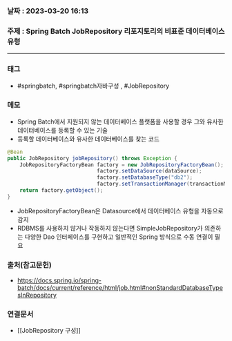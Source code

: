 ### 날짜 : 2023-03-20 16:13
### 주제 : Spring Batch JobRepository 리포지토리의 비표준 데이터베이스 유형
---
### 태그
* #springbatch, #springbatch자바구성 , #JobRepository

### 메모
* Spring Batch에서 지원되지 않는 데이터베이스 플랫폼을 사용할 경우 그와 유사한 데이터베이스를 등록할 수 있는 기술
* 등록할 데이터베이스와 유사한 데이터베이스를 찾는 코드
```java
@Bean 
public JobRepository jobRepository() throws Exception { 
	JobRepositoryFactoryBean factory = new JobRepositoryFactoryBean(); 
							 factory.setDataSource(dataSource); 
							 factory.setDatabaseType("db2"); 
							 factory.setTransactionManager(transactionManager);
	return factory.getObject(); 
}
```
* JobRepositoryFactoryBean은 Datasource에서 데이터베이스 유형을 자동으로 감지
* RDBMS를 사용하지 않거나 작동하지 않는다면 SimpleJobRepository가 의존하는 다양한 Dao 인터페이스를 구현하고 일반적인 Spring 방식으로 수동 연결이 필요

### 출처(참고문헌)
-  https://docs.spring.io/spring-batch/docs/current/reference/html/job.html#nonStandardDatabaseTypesInRepository

### 연결문서
- [[JobRepository 구성]]